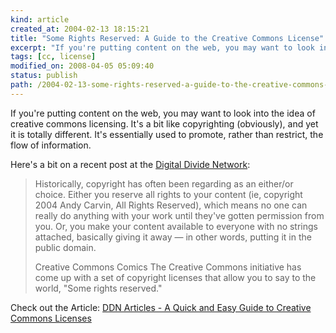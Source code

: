 ```yaml
--- 
kind: article
created_at: 2004-02-13 18:15:21
title: "Some Rights Reserved: A Guide to the Creative Commons License"
excerpt: "If you're putting content on the web, you may want to look into the idea of creative commons licensing."
tags: [cc, license]
modified_on: 2008-04-05 05:09:40
status: publish 
path: /2004-02-13-some-rights-reserved-a-guide-to-the-creative-commons-license
---
```


If you're putting content on the web, you may want to look into the idea of creative commons licensing. It's a bit like copyrighting (obviously), and yet it is totally different. It's essentially used to promote, rather than restrict, the flow of information. 

Here's a bit on a recent post at the <a href="http://www.digitaldivide.net/">Digital Divide Network</a>: 

<blockquote class="large">
Historically, copyright has often been regarding as an either/or choice. Either you reserve all rights to your content (ie, copyright 2004 Andy Carvin, All Rights Reserved), which means no one can really do anything with your work until they've gotten permission from you. Or, you make your content available to everyone with no strings attached, basically giving it away &mdash; in other words, putting it in the public domain.

Creative Commons Comics The Creative Commons initiative has come up with a set of copyright licenses that allow you to say to the world, "Some rights reserved."
</blockquote> 

Check out the Article: <a title="DDN Articles - A Quick and Easy Guide to Creative Commons Licenses" href="http://www.digitaldivide.net/articles/view.php?ArticleID=70">DDN Articles - A Quick and Easy Guide to Creative Commons Licenses</a>